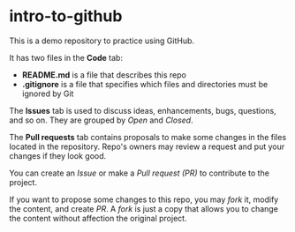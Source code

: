 # intro-to-github
This is a demo repository to practice using GitHub.

It has two files in the **Code** tab:
- **README.md** is a file that describes this repo
- **.gitignore** is a file that specifies which files and directories must be ignored by Git

The **Issues** tab is used to discuss ideas, enhancements, bugs, questions, and so on. They are grouped by *Open* and *Closed*.

The **Pull requests** tab contains proposals to make some changes in the files located in the repository. Repo's owners may review a request and put your changes if they look good.

You can create an *Issue* or make a *Pull request (PR)* to contribute to the project.

If you want to propose some changes to this repo, you may *fork* it, modify the content, and create *PR*. A *fork* is just a copy that allows you to change the content without affection the original project.
